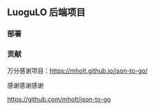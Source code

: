 ## LuoguLO 后端项目

### 部署

### 贡献

万分感谢项目：https://mholt.github.io/json-to-go/

感谢感谢感谢

https://github.com/mholt/json-to-go